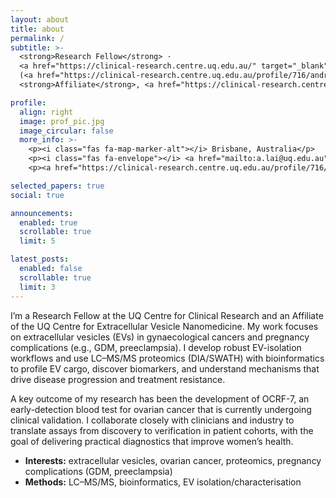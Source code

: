 ```yaml
---
layout: about
title: about
permalink: /
subtitle: >-
  <strong>Research Fellow</strong> ·
  <a href="https://clinical-research.centre.uq.edu.au/" target="_blank" rel="noopener noreferrer">UQ Centre for Clinical Research (UQCCR)</a>
  (<a href="https://clinical-research.centre.uq.edu.au/profile/716/andrew-lai" target="_blank" rel="noopener noreferrer">profile</a>)<br>
  <strong>Affiliate</strong>, <a href="https://clinical-research.centre.uq.edu.au/research/uq-centre-extracellular-vesicle-nanomedicine" target="_blank" rel="noopener noreferrer">UQ Centre for Extracellular Vesicle Nanomedicine</a>

profile:
  align: right
  image: prof_pic.jpg
  image_circular: false
  more_info: >-
    <p><i class="fas fa-map-marker-alt"></i> Brisbane, Australia</p>
    <p><i class="fas fa-envelope"></i> <a href="mailto:a.lai@uq.edu.au">a.lai@uq.edu.au</a></p>
    <p><a href="https://clinical-research.centre.uq.edu.au/profile/716/andrew-lai" target="_blank" rel="noopener noreferrer">UQCCR profile</a></p>

selected_papers: true
social: true

announcements:
  enabled: true
  scrollable: true
  limit: 5

latest_posts:
  enabled: false
  scrollable: true
  limit: 3
---
```


I’m a Research Fellow at the UQ Centre for Clinical Research and an Affiliate of the UQ Centre for Extracellular Vesicle Nanomedicine. My work focuses on extracellular vesicles (EVs) in gynaecological cancers and pregnancy complications (e.g., GDM, preeclampsia). I develop robust EV-isolation workflows and use LC–MS/MS proteomics (DIA/SWATH) with bioinformatics to profile EV cargo, discover biomarkers, and understand mechanisms that drive disease progression and treatment resistance.

A key outcome of my research has been the development of OCRF-7, an early-detection blood test for ovarian cancer that is currently undergoing clinical validation. I collaborate closely with clinicians and industry to translate assays from discovery to verification in patient cohorts, with the goal of delivering practical diagnostics that improve women’s health.

- **Interests:** extracellular vesicles, ovarian cancer, proteomics, pregnancy complications (GDM, preeclampsia)
- **Methods:** LC–MS/MS, bioinformatics, EV isolation/characterisation
